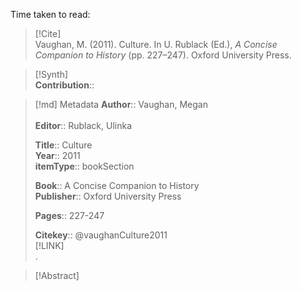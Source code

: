 Time taken to read: 
> [!Cite]  
> Vaughan, M. (2011). Culture. In U. Rublack (Ed.), _A Concise Companion to History_ (pp. 227–247). Oxford University Press.

> [!Synth]  
>**Contribution**::

>[!md]  Metadata
> **Author**:: Vaughan, Megan</br>  
> **Editor**:: Rublack, Ulinka</br>  
>    
> **Title**:: Culture    
> **Year**:: 2011     
>**itemType**:: bookSection    
>    
>    
>     
>**Book**:: A Concise Companion to History    
>**Publisher**:: Oxford University Press    
>     
> **Pages**:: 227-247    
>    
>
> 
>    
> **Citekey**:: @vaughanCulture2011    
> [!LINK]   
>.

> [!Abstract]  
>>  
